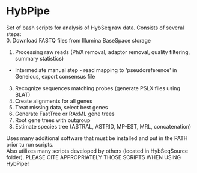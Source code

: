 # HybPipe
Set of bash scripts for analysis of HybSeq raw data. Consists of several steps:  
0. Download FASTQ files from Illumina BaseSpace storage  
1. Processing raw reads (PhiX removal, adaptor removal, quality filtering, summary statistics)  
*  Intermediate manual step - read mapping to 'pseudoreference' in Geneious, export consensus file  
3. Recognize sequences matching probes (generate PSLX files using BLAT)  
4. Create alignments for all genes  
5. Treat missing data, select best genes  
6. Generate FastTree or RAxML gene trees  
7. Root gene trees with outgroup  
8. Estimate species tree (ASTRAL, ASTRID, MP-EST, MRL, concatenation)  
  
Uses many additional software that must be installed and put in the PATH prior tu run scripts.  
Also utilizes many scripts developed by others (located in HybSeqSource folder). PLEASE CITE APPROPRIATELY THOSE SCRIPTS WHEN USING HybPipe!  

